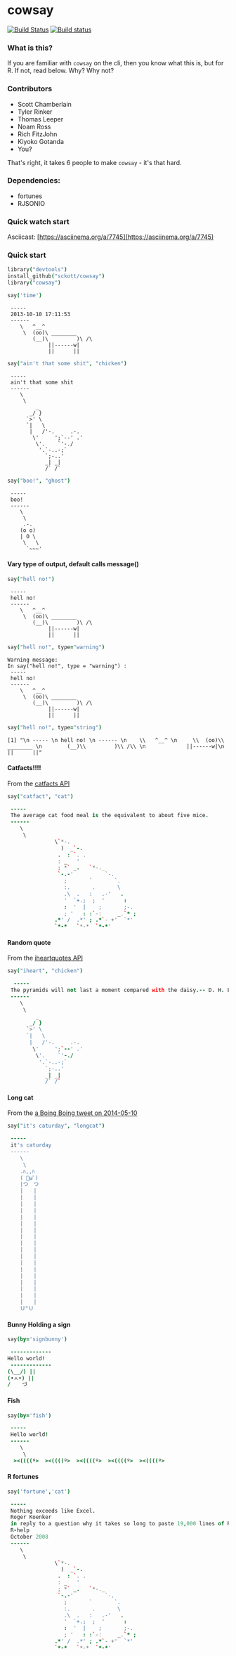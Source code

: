 cowsay
======

[![Build Status](https://api.travis-ci.org/sckott/cowsay.png)](https://travis-ci.org/sckott/cowsay)
[![Build status](https://ci.appveyor.com/api/projects/status/frfd77fcaxib2qkr/branch/master)](https://ci.appveyor.com/project/sckott/cowsay/branch/master)

### What is this?

If you are familiar with `cowsay` on the cli, then you know what this is, but for R.  If not, read below.  Why?  Why not?

### Contributors

* Scott Chamberlain
* Tyler Rinker
* Thomas Leeper
* Noam Ross
* Rich FitzJohn
* Kiyoko Gotanda
* You?

That's right, it takes 6 people to make `cowsay` - it's that hard.

### Dependencies:

* fortunes
* RJSONIO

### Quick watch start

Asciicast: [https://asciinema.org/a/7745](https://asciinema.org/a/7745)

### Quick start

```coffee
library("devtools")
install_github("sckott/cowsay")
library("cowsay")
```

```coffee
say('time')
```

```
 -----
 2013-10-10 17:11:53
 ------
    \   ^__^
     \  (oo)\ ________
        (__)\         )\ /\
             ||------w|
             ||      ||
```

```coffee
say("ain't that some shit", "chicken")
```

```
 -----
 ain't that some shit
 ------
    \
     \  
         _
       _/ }
      `>' \
      `|   \
       |   /'-.     .-.
        \'     ';`--' .'
         \'.    `'-./
          '.`-..-;`
            `;-..'
            _| _|
            /` /`
```


```coffee
say("boo!", "ghost")
```

```
 -----
 boo!
 ------
    \
     \  
     .-.
    (o o)
    | O \
     \   \
      `~~~'

```

#### Vary type of output, default calls message()

```coffee
say("hell no!")
```

```
 -----
 hell no!
 ------
    \   ^__^
     \  (oo)\ ________
        (__)\         )\ /\
             ||------w|
             ||      ||
```

```coffee
say("hell no!", type="warning")
```

```
Warning message:
In say("hell no!", type = "warning") :
 -----
 hell no!
 ------
    \   ^__^
     \  (oo)\ ________
        (__)\         )\ /\
             ||------w|
             ||      ||
```

```coffee
say("hell no!", type="string")
```

```
[1] "\n ----- \n hell no! \n ------ \n    \\   ^__^ \n     \\  (oo)\\ ________ \n        (__)\\         )\\ /\\ \n             ||------w|\n             ||      ||"
```

#### Catfacts!!!!

From the [catfacts API](http://catfacts-api.appspot.com/)

```coffee
say("catfact", "cat")
```

```coffee
 -----
 The average cat food meal is the equivalent to about five mice.
 ------
    \
     \  
               \`*-.
                 )  _`-.
                .  : `. .
                : _   '
                ; *` _.   `*-._
                `-.-'          `-.
                  ;       `       `.
                  :.       .       \
                  .\  .   :   .-'   .
                  '  `+.;  ;  '      :
                  :  '  |    ;       ;-.
                  ; '   : :`-:     _.`* ;
               .*' /  .*' ; .*`- +'  `*'
               `*-*   `*-*  `*-*'

```

#### Random quote

From the [iheartquotes API](http://iheartquotes.com/api)

```coffee
say("iheart", "chicken")
```

```coffee
  -----
 The pyramids will not last a moment compared with the daisy.-- D. H. Laurence
 ------
    \
     \
         _
       _/ }
      `>' \
      `|   \
       |   /'-.     .-.
        \'     ';`--' .'
         \'.    `'-./
          '.`-..-;`
            `;-..'
            _| _|
            /` /`
```

#### Long cat

From the [a Boing Boing tweet on 2014-05-10](https://twitter.com/BoingBoing/status/465170473194512384)

```coffee
say("it's caturday", "longcat")
```

```coffee
 -----
 it's caturday
 ------
    \
     \
    .ﾊ,,ﾊ
    ( ﾟωﾟ)
    |つ　つ
    |　　|
    |　　|
    |　　|
    |　　|
    |　　|
    |　　|
    |　　|
    |　　|
    |　　|
    |　　|
    |　　|
    |　　|
    |　　|
    |　　|
    |　　|
    |　　|
    |　　|
    |　　|
    Ｕ"Ｕ
```

#### Bunny Holding a sign

```coffee
say(by='signbunny')
```

```coffee
 ------------- 
Hello world! 
 -------------
(\__/) || 
(•ㅅ•) ||
/ 　 づ  
```

#### Fish

```coffee
say(by='fish')
```

```coffee
 -----
 Hello world!
 ------
    \
     \
  ><((((º>  ><((((º>  ><((((º>  ><((((º>  ><((((º>
```

#### R fortunes

```coffee
say('fortune','cat')
```

```coffee
 -----
 Nothing exceeds like Excel.
 Roger Koenker
 in reply to a question why it takes so long to paste 19,000 lines of R code from Excel into R
 R-help
 October 2008
 ------
    \
     \
               \`*-.
                 )  _`-.
                .  : `. .
                : _   '
                ; *` _.   `*-._
                `-.-'          `-.
                  ;       `       `.
                  :.       .       \
                  .\  .   :   .-'   .
                  '  `+.;  ;  '      :
                  :  '  |    ;       ;-.
                  ; '   : :`-:     _.`* ;
               .*' /  .*' ; .*`- +'  `*'
               `*-*   `*-*  `*-*'
```
